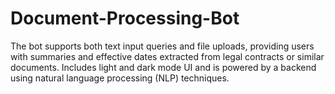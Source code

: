 # Document-Processing-Bot
 The bot supports both text input queries and file uploads, providing users with summaries and effective dates extracted from legal contracts or similar documents. Includes light and dark mode UI and is powered by a backend using natural language processing (NLP) techniques.
